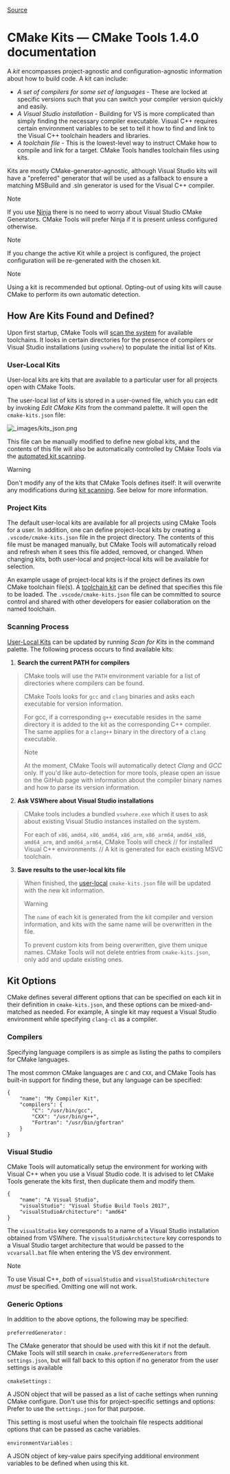 
[Source](https://vector-of-bool.github.io/docs/vscode-cmake-tools/kits.html "Permalink to CMake Kits — CMake Tools 1.4.0 documentation")

# CMake Kits — CMake Tools 1.4.0 documentation

A _kit_ encompasses project-agnostic and configuration-agnostic information about how to build code. A kit can include:

* _A set of compilers for some set of languages_ \- These are locked at specific versions such that you can switch your compiler version quickly and easily.
* _A Visual Studio installation_ \- Building for VS is more complicated than simply finding the necessary compiler executable. Visual C++ requires certain environment variables to be set to tell it how to find and link to the Visual C++ toolchain headers and libraries.
* _A toolchain file_ \- This is the lowest-level way to instruct CMake how to compile and link for a target. CMake Tools handles toolchain files using kits.

Kits are mostly CMake-generator-agnostic, although Visual Studio kits will have a "preferred" generator that will be used as a fallback to ensure a matching MSBuild and .sln generator is used for the Visual C++ compiler.

Note

If you use [Ninja][1] there is no need to worry about Visual Studio CMake Generators. CMake Tools will prefer Ninja if it is present unless configured otherwise.

Note

If you change the active Kit while a project is configured, the project configuration will be re-generated with the chosen kit.

Note

Using a kit is recommended but optional. Opting-out of using kits will cause CMake to perform its own automatic detection.

## How Are Kits Found and Defined?

Upon first startup, CMake Tools will [scan the system][2] for available toolchains. It looks in certain directories for the presence of compilers or Visual Studio installations (using `vswhere`) to populate the initial list of Kits.

### User-Local Kits

User-local kits are kits that are available to a particular user for all projects open with CMake Tools.

The user-local list of kits is stored in a user-owned file, which you can edit by invoking _Edit CMake Kits_ from the command palette. It will open the `cmake-kits.json` file:

![_images/kits_json.png][3]

This file can be manually modified to define new global kits, and the contents of this file will also be automatically controlled by CMake Tools via the [automated kit scanning][2].

Warning

Don't modify any of the kits that CMake Tools defines itself: It will overwrite any modifications during [kit scanning][2]. See below for more information.

### Project Kits

The default user-local kits are available for all projects using CMake Tools for a user. In addition, one can define project-local kits by creating a `.vscode/cmake-kits.json` file in the project directory. The contents of this file must be managed manually, but CMake Tools will automatically reload and refresh when it sees this file added, removed, or changed. When changing kits, both user-local and project-local kits will be available for selection.

An example usage of project-local kits is if the project defines its own CMake toolchain file(s). A [toolchain kit][4] can be defined that specifies this file to be loaded. The `.vscode/cmake-kits.json` file can be committed to source control and shared with other developers for easier collaboration on the named toolchain.

### Scanning Process

[User-Local Kits][5] can be updated by running _Scan for Kits_ in the command palette. The following process occurs to find available kits:

1. **Search the current PATH for compilers**

> CMake tools will use the `PATH` environment variable for a list of directories where compilers can be found.
> 
> CMake Tools looks for `gcc` and `clang` binaries and asks each executable for version information.
> 
> For gcc, if a corresponding `g++` executable resides in the same directory it is added to the kit as the corresponding C++ compiler. The same applies for a `clang++` binary in the directory of a `clang` executable.
> 
> Note
> 
> At the moment, CMake Tools will automatically detect _Clang_ and _GCC_ only. If you'd like auto-detection for more tools, please open an issue on the GitHub page with information about the compiler binary names and how to parse its version information.

2. **Ask VSWhere about Visual Studio installations**

> CMake tools includes a bundled `vswhere.exe` which it uses to ask about existing Visual Studio instances installed on the system.
> 
> For each of `x86`, `amd64`, `x86_amd64`, `x86_arm`, `x86_arm64`, `amd64_x86`, `amd64_arm`, and `amd64_arm64`, CMake Tools will check // for installed Visual C++ environments. // A kit is generated for each existing MSVC toolchain.

3. **Save results to the user-local kits file**

> When finished, the [user-local][5] `cmake-kits.json` file will be updated with the new kit information.
> 
> Warning
> 
> The `name` of each kit is generated from the kit compiler and version information, and kits with the same name will be overwritten in the file.
> 
> To prevent custom kits from being overwritten, give them unique names. CMake Tools will not delete entries from `cmake-kits.json`, only add and update existing ones.

## Kit Options

CMake defines several different options that can be specified on each kit in their definition in `cmake-kits.json`, and these options can be mixed-and-matched as needed. For example, A single kit may request a Visual Studio environment while specifying `clang-cl` as a compiler.

### Compilers

Specifying language compilers is as simple as listing the paths to compilers for CMake languages.

The most common CMake languages are `C` and `CXX`, and CMake Tools has built-in support for finding these, but any language can be specified:
    
    
    {
        "name": "My Compiler Kit",
        "compilers": {
            "C": "/usr/bin/gcc",
            "CXX": "/usr/bin/g++",
            "Fortran": "/usr/bin/gfortran"
        }
    }
    

### Visual Studio

CMake Tools will automatically setup the environment for working with Visual C++ when you use a Visual Studio code. It is advised to let CMake Tools generate the kits first, then duplicate them and modify them.
    
    
    {
        "name": "A Visual Studio",
        "visualStudio": "Visual Studio Build Tools 2017",
        "visualStudioArchitecture": "amd64"
    }
    

The `visualStudio` key corresponds to a name of a Visual Studio installation obtained from VSWhere. The `visualStudioArchitecture` key corresponds to a Visual Studio target architecture that would be passed to the `vcvarsall.bat` file when entering the VS dev environment.

Note

To use Visual C++, _both_ of `visualStudio` and `visualStudioArchitecture` _must_ be specified. Omitting one will not work.

### Generic Options

In addition to the above options, the following may be specified:

`preferredGenerator`
: 

The CMake generator that should be used with this kit if not the default. CMake Tools will still search in `cmake.preferredGenerators` from `settings.json`, but will fall back to this option if no generator from the user settings is available

`cmakeSettings`
: 

A JSON object that will be passed as a list of cache settings when running CMake configure. Don't use this for project-specific settings and options: Prefer to use the `settings.json` for that purpose.

This setting is most useful when the toolchain file respects additional options that can be passed as cache variables.

`environmentVariables`
: 

A JSON object of key-value pairs specifying additional environment variables to be defined when using this kit.

[1]: https://ninja-build.org/
[2]: https://vector-of-bool.github.io#kit-scan
[3]: https://vector-of-bool.github.io/_images/kits_json.png
[4]: https://vector-of-bool.github.io#kits-types-toolchain
[5]: https://vector-of-bool.github.io#user-local-kits

  